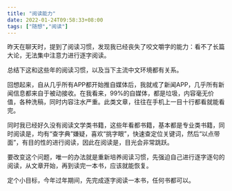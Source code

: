 ```yaml
---
title: "阅读能力"
date: 2022-01-24T09:58:33+08:00
tags: ["随想","阅读"]
---
```

昨天在聊天时，提到了阅读习惯，发现我已经丧失了咬文嚼字的能力：看不了长篇大论，无法集中注意力进行逐字阅读。

总结下这和这些年的阅读习惯，以及当下主流中文环境都有关系。

回想起来，自从几乎所有APP都开始推自媒体后，我就戒了新闻APP，几乎所有新闻信息都来自于被动接收。在我看来，99%的自媒体，都是垃圾，内容毫无价值，各种洗稿，同时内容注水严重。此类文章，往往在手机上一目十行都看就能看完。

同时我已经好久没有阅读文学类书籍，这些年看都书籍，基本都是专业类书籍，同时阅读是，均有“查字典”嫌疑，喜欢“挑字眼”，快速查定位关键词，然后“以点带面”，有目的性的进行阅读，因此在阅读是，目光会非常跳跃。

要改变这个问题，唯一的办法就是重新培养阅读习惯，先强迫自己进行逐字逐句的阅读，从文章开始，再到读完一本书，应该就能恢复。

定个小目标，今年过年期间，先完成逐字阅读一本书，任何书都可以。


